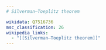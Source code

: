 ```yaml
---
# Silverman–Toeplitz theorem

wikidata: Q7516736
msc_classification: 26
wikipedia_links:
  - "[[Silverman–Toeplitz theorem]]"
---
```

